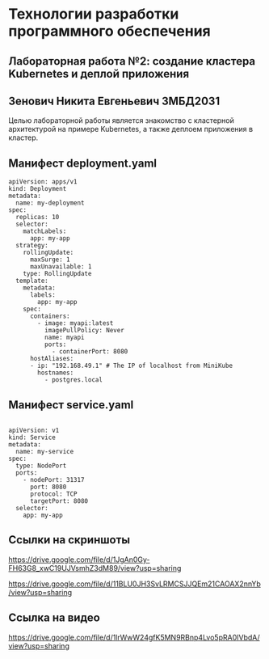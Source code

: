 # Технологии разработки программного обеспечения
## Лабораторная работа №2: создание кластера Kubernetes и деплой приложения
## Зенович Никита Евгеньевич ЗМБД2031
Целью лабораторной работы является знакомство с кластерной архитектурой на примере Kubernetes, а также деплоем приложения в кластер.
## Манифест deployment.yaml
```
apiVersion: apps/v1
kind: Deployment
metadata:
  name: my-deployment
spec:
  replicas: 10
  selector:
    matchLabels:
      app: my-app
  strategy:
    rollingUpdate:
      maxSurge: 1
      maxUnavailable: 1
    type: RollingUpdate
  template:
    metadata:
      labels:
        app: my-app
    spec:
      containers:
        - image: myapi:latest
          imagePullPolicy: Never 
          name: myapi
          ports:
            - containerPort: 8080
      hostAliases:
      - ip: "192.168.49.1" # The IP of localhost from MiniKube
        hostnames:
          - postgres.local
```

## Манифест service.yaml
```

apiVersion: v1
kind: Service
metadata:
  name: my-service
spec:
  type: NodePort
  ports:
    - nodePort: 31317
      port: 8080
      protocol: TCP
      targetPort: 8080
  selector:
    app: my-app
```
## Ссылки на скриншоты
https://drive.google.com/file/d/1JgAn0Gy-FH63G8_xwC19UJVsmhZ3dM89/view?usp=sharing

https://drive.google.com/file/d/11BLU0JH3SvLRMCSJJQEm21CAOAX2nnYb/view?usp=sharing

## Ссылка на видео
https://drive.google.com/file/d/1lrWwW24gfK5MN9RBnp4Lvo5pRA0IVbdA/view?usp=sharing
